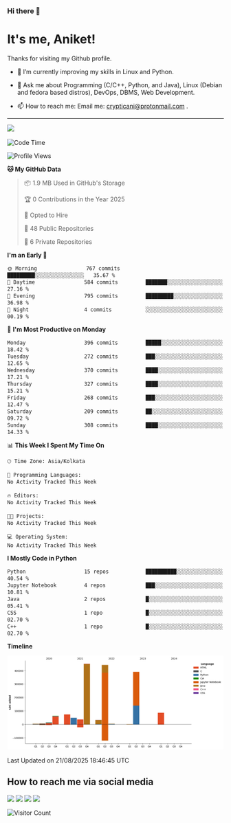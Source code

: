 ### Hi there 👋

   # It's me, Aniket!
   Thanks for visiting my Github profile.

<!--
**crypticani/crypticani** is a ✨ _special_ ✨ repository because its `README.md` (this file) appears on your GitHub profile. -->

- 🌱 I’m currently improving my skills in Linux and Python.

- 💬 Ask me about Programming (C/C++, Python, and Java), Linux (Debian and fedora based distros), DevOps, DBMS, Web Development.

- 📫 How to reach me: Email me: crypticani@protonmail.com .

---

<a href="#"><img src="https://github-readme-stats.vercel.app/api?username=crypticani&show_icons=true&hide_border=false&layout=default&theme=dracula&count_private=true"></a>

<!--START_SECTION:waka-->
![Code Time](http://img.shields.io/badge/Code%20Time-554%20hrs%2043%20mins-blue)

![Profile Views](http://img.shields.io/badge/Profile%20Views-0-blue)

**🐱 My GitHub Data** 

> 📦 1.9 MB Used in GitHub's Storage 
 > 
> 🏆 0 Contributions in the Year 2025
 > 
> 💼 Opted to Hire
 > 
> 📜 48 Public Repositories 
 > 
> 🔑 6 Private Repositories 
 > 
**I'm an Early 🐤** 

```text
🌞 Morning                767 commits         █████████░░░░░░░░░░░░░░░░   35.67 % 
🌆 Daytime                584 commits         ███████░░░░░░░░░░░░░░░░░░   27.16 % 
🌃 Evening                795 commits         █████████░░░░░░░░░░░░░░░░   36.98 % 
🌙 Night                  4 commits           ░░░░░░░░░░░░░░░░░░░░░░░░░   00.19 % 
```
📅 **I'm Most Productive on Monday** 

```text
Monday                   396 commits         █████░░░░░░░░░░░░░░░░░░░░   18.42 % 
Tuesday                  272 commits         ███░░░░░░░░░░░░░░░░░░░░░░   12.65 % 
Wednesday                370 commits         ████░░░░░░░░░░░░░░░░░░░░░   17.21 % 
Thursday                 327 commits         ████░░░░░░░░░░░░░░░░░░░░░   15.21 % 
Friday                   268 commits         ███░░░░░░░░░░░░░░░░░░░░░░   12.47 % 
Saturday                 209 commits         ██░░░░░░░░░░░░░░░░░░░░░░░   09.72 % 
Sunday                   308 commits         ████░░░░░░░░░░░░░░░░░░░░░   14.33 % 
```


📊 **This Week I Spent My Time On** 

```text
🕑︎ Time Zone: Asia/Kolkata

💬 Programming Languages: 
No Activity Tracked This Week

🔥 Editors: 
No Activity Tracked This Week

🐱‍💻 Projects: 
No Activity Tracked This Week

💻 Operating System: 
No Activity Tracked This Week
```

**I Mostly Code in Python** 

```text
Python                   15 repos            ██████████░░░░░░░░░░░░░░░   40.54 % 
Jupyter Notebook         4 repos             ███░░░░░░░░░░░░░░░░░░░░░░   10.81 % 
Java                     2 repos             █░░░░░░░░░░░░░░░░░░░░░░░░   05.41 % 
CSS                      1 repo              █░░░░░░░░░░░░░░░░░░░░░░░░   02.70 % 
C++                      1 repo              █░░░░░░░░░░░░░░░░░░░░░░░░   02.70 % 
```



**Timeline**

![Lines of Code chart](https://raw.githubusercontent.com/crypticani/crypticani/master/assets/bar_graph.png)


 Last Updated on 21/08/2025 18:46:45 UTC
<!--END_SECTION:waka-->

## How to reach me via social media
<p>
<a href="https://www.linkedin.com/in/crypticani/"><img src="https://img.shields.io/badge/-LinkedIn-blue?&style=for-the-badge&logo=linkedin&logoColor=white" height=30></a> 
<a href="https://twitter.com/crypticani"><img src="https://img.shields.io/badge/twitter-%231DA1F2.svg?&style=for-the-badge&logo=twitter&logoColor=white" height=30></a> 
<a href="https://www.quora.com/profile/Cryptic-Ani"><img src="https://img.shields.io/badge/-Quora-critical?&style=for-the-badge&logo=quora&logoColor=white" height=30></a>   
<a href="https://t.me/crypticani"><img src="https://img.shields.io/badge/-Telegram-informational?&style=for-the-badge&logo=telegram&logoColor=white" height=30></a> 

</p>

![Visitor Count](https://profile-counter.glitch.me/{crypticani}/count.svg)
